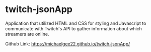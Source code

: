 # twitch-jsonApp
Application that utilized HTML and CSS for styling and Javascript to communicate with Twitch's API to gather information about which streamers are online.

Github Link: https://michaelgee22.github.io/twitch-jsonApp/
